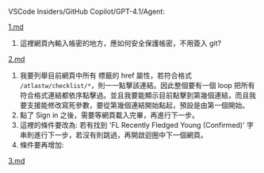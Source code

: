 VSCode Insiders/GitHub Copilot/GPT-4.1/Agent:

[1.md](1.md)
1. 這裡網頁內輸入帳密的地方，應如何安全保護帳密，不用簽入 git?

[2.md](2.md)
1. 我要列舉目前網頁中所有 <a> 標籤的 href 屬性，若符合格式 `/atlastw/checklist/*`，則一一點擊該連結。因此整個要有一個 loop 把所有符合格式連結都依序點擊過。並且我要能顯示目前點擊到第幾個連結，而且我要支援能修改寫死參數，要從第幾個連結開始點起，預設是由第一個開始。
2. 點了 Sign in 之後，需要等網頁載入完畢，再進行下一步。
3. 這裡的條件要改為: 若有找到 'FL Recently Fledged Young (Confirmed)' 字串則進行下一步，若沒有則跳過，再開啟迴圈中下一個網頁。
4. 條件要再增加: 

[3.md](3.md)